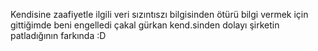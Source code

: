 Kendisine zaafiyetle ilgili veri sızıntıszı bilgisinden ötürü bilgi vermek için gittiğimde beni engelledi çakal gürkan kend.sinden dolayı şirketin patladığının farkında :D
